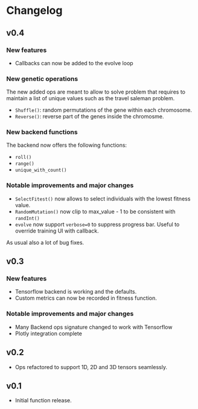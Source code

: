 # Changelog

## v0.4

### New features

* Callbacks can now be added to the evolve loop

### New genetic operations

The new added ops are meant to allow to solve problem that requires to maintain
a list of unique values such as the travel saleman problem.

* `Shuffle()`: random permutations of the gene within each chromosome.
* `Reverse()`: reverse part of the genes inside the chromosme.

### New backend functions

The backend now offers the following functions:

* `roll()`
* `range()`
* `unique_with_count()`

### Notable improvements and major changes

* `SelectFitest()` now allows to select individuals with the lowest fitness value.
* `RandomMutation()` now clip to max_value - 1 to be consistent with `randInt()`
* `evolve` now support `verbose=0` to suppress progress bar. Useful to override
  training UI with callback.

As usual also a lot of bug fixes.

## v0.3

### New features

* Tensorflow backend is working and the defaults.
* Custom metrics can now be recorded in fitness function.

### Notable improvements and major changes

* Many Backend ops signature changed to work with Tensorflow
* Plotly integration complete

## v0.2

* Ops refactored to support 1D, 2D and 3D tensors seamlessly.

## v0.1

* Initial function release.

